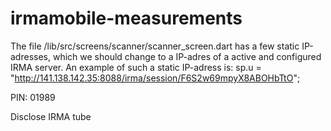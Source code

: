 # irmamobile-measurements



The file /lib/src/screens/scanner/scanner_screen.dart has a few static IP-adresses, which we should change to a IP-adres of a active and configured IRMA server. An example of such a static IP-adress is: sp.u = "http://141.138.142.35:8088/irma/session/F6S2w69mpyX8ABOHbTtO";

PIN: 01989

Disclose IRMA tube
